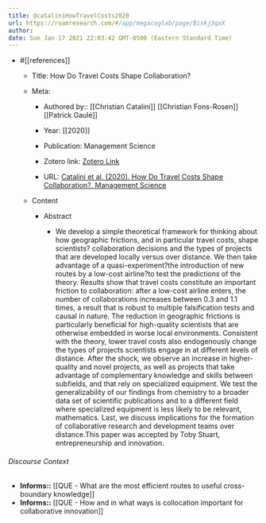 ```yaml
---
title: @cataliniHowTravelCosts2020
url: https://roamresearch.com/#/app/megacoglab/page/Biskj3qxX
author: 
date: Sun Jan 17 2021 22:03:42 GMT-0500 (Eastern Standard Time)
---
```


- #[[references]]

    - Title: How Do Travel Costs Shape Collaboration?

    - Meta:

        - Authored by:: [[Christian Catalini]] [[Christian Fons-Rosen]] [[Patrick Gaulé]]

        - Year: [[2020]]

        - Publication: Management Science

        - Zotero link: [Zotero Link](zotero://select/items/7_Q7MNQIK4)

        - URL: [Catalini et al. (2020). How Do Travel Costs Shape Collaboration?. Management Science](https://doi.org/10.1287/mnsc.2019.3381)

    - Content

        - Abstract

            - We develop a simple theoretical framework for thinking about how geographic frictions, and in particular travel costs, shape scientists? collaboration decisions and the types of projects that are developed locally versus over distance. We then take advantage of a quasi-experiment?the introduction of new routes by a low-cost airline?to test the predictions of the theory. Results show that travel costs constitute an important friction to collaboration: after a low-cost airline enters, the number of collaborations increases between 0.3 and 1.1 times, a result that is robust to multiple falsification tests and causal in nature. The reduction in geographic frictions is particularly beneficial for high-quality scientists that are otherwise embedded in worse local environments. Consistent with the theory, lower travel costs also endogenously change the types of projects scientists engage in at different levels of distance. After the shock, we observe an increase in higher-quality and novel projects, as well as projects that take advantage of complementary knowledge and skills between subfields, and that rely on specialized equipment. We test the generalizability of our findings from chemistry to a broader data set of scientific publications and to a different field where specialized equipment is less likely to be relevant, mathematics. Last, we discuss implications for the formation of collaborative research and development teams over distance.This paper was accepted by Toby Stuart, entrepreneurship and innovation.

###### Discourse Context

- **Informs::** [[QUE - What are the most efficient routes to useful cross-boundary knowledge]]
- **Informs::** [[QUE - How and in what ways is collocation important for collaborative innovation]]
